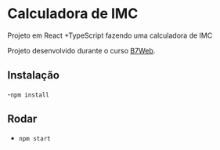 # Calculadora de IMC
Projeto em React +TypeScript fazendo uma calculadora de IMC

Projeto desenvolvido durante o curso [B7Web](https://b7web.com.br).


## Instalação
-`npm install`

## Rodar
- `npm start`
